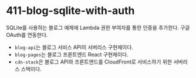 # 411-blog-sqlite-with-auth

SQLite를 사용하는 블로그 예제에 Lambda 권한 부여자를 통한 인증을 추가한다. 구글 OAuth를 연동한다.

- `blog-api`는 블로그 서비스 API의 서버리스 구현체이다.
- `blog-pages`는 블로그 프론트엔드 React 구현체이다.
- `cdn-stack`은 블로그 API와 프론트엔드를 CloudFront로 서비스하기 위한 서버리스 스택이다.
